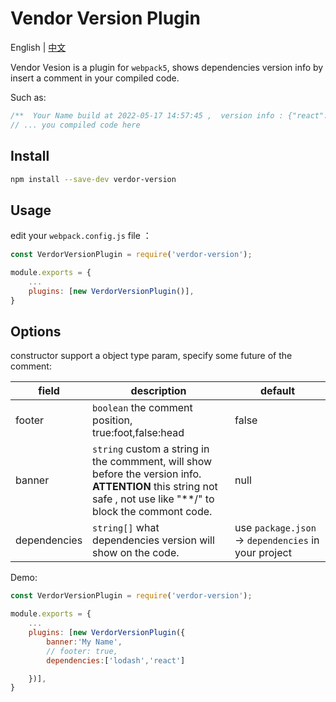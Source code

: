 # Vendor Version Plugin

English | [中文](./README_CN.md)

Vendor Vesion is a plugin for `webpack5`, shows dependencies version info by insert a comment in your compiled code.

Such as:

```javascript
/**  Your Name build at 2022-05-17 14:57:45 ,  version info : {"react":"16.8.0","lodash":"4.17.21"} */
// ... you compiled code here
```

## Install

```bash
npm install --save-dev verdor-version
```

## Usage

edit your `webpack.config.js` file ：

```javascript
const VerdorVersionPlugin = require('verdor-version');

module.exports = {
    ...
    plugins: [new VerdorVersionPlugin()],
}
```

## Options

constructor support a object type param, specify some future of the comment:

| field        | description                                                                                                                                                             | default                                              |
| ------------ | ----------------------------------------------------------------------------------------------------------------------------------------------------------------------- | ---------------------------------------------------- |
| footer       | `boolean` the comment position, true:foot,false:head                                                                                                                    | false                                                |
| banner       | `string` custom a string in the commment, will show before the version info. <br/>**ATTENTION** this string not safe , not use like "\*\*\/" to block the commont code. | null                                                 |
| dependencies | `string[]` what dependencies version will show on the code.                                                                                                             | use `package.json` -> `dependencies` in your project |

Demo:

```javascript
const VerdorVersionPlugin = require('verdor-version');

module.exports = {
    ...
    plugins: [new VerdorVersionPlugin({
        banner:'My Name',
        // footer: true,
        dependencies:['lodash','react']

    })],
}
```
